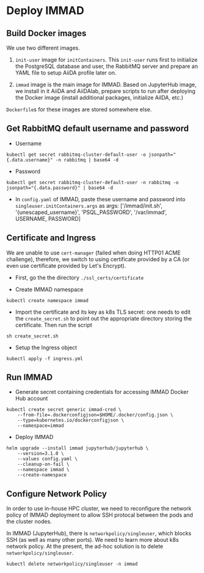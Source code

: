# Deploy IMMAD

## Build Docker images

We use two different images.

1. `init-user` image for `initContainers`. This `init-user` runs first to initialize the PostgreSQL database and user, the RabbitMQ server and prepare an YAML file to setup AiiDA profile later on.

2. `immad` image is the main image for IMMAD. Based on JupyterHub image, we install in it AiiDA and AiiDAlab, prepare scripts to run after deploying the Docker image (install additional packages, initialize AiIDA, etc.) 

`Dockerfile`s for these images are stored somewhere else.

## Get RabbitMQ default username and password

- Username
```
kubectl get secret rabbitmq-cluster-default-user -o jsonpath="{.data.username}" -n rabbitmq | base64 -d
```

- Password
```
kubectl get secret rabbitmq-cluster-default-user -n rabbitmq -o jsonpath="{.data.password}" | base64 -d
```

- In `config.yaml` of IMMAD, paste these username and password into `singleuser.initContainers.args` as
args: ['/immad/init.sh', '{unescaped_username}', 'PSQL_PASSWORD', '/var/immad', USERNAME, PASSWORD]

## Certificate and Ingress
We are unable to use `cert-manager` (failed when doing HTTP01 ACME challenge), therefore, we switch to using certificate provided by a CA (or even use certificate provided by Let's Encrypt).

- First, go the the directory `./ssl_certs/certificate`

- Create IMMAD namespace
```
kubectl create namespace immad
```

- Import the certificate and its key as k8s TLS secret: one needs to edit the `create_secret.sh` to point out the appropriate directory storing the certificate. Then run the script
```
sh create_secret.sh
```

- Setup the Ingress object
```
kubectl apply -f ingress.yml
```

## Run IMMAD

- Generate secret containing credentials for accessing IMMAD Docker Hub account
```
kubectl create secret generic immad-cred \
    --from-file=.dockerconfigjson=$HOME/.docker/config.json \
    --type=kubernetes.io/dockerconfigjson \
    --namespace=immad
```

- Deploy IMMAD
```
helm upgrade --install immad jupyterhub/jupyterhub \
    --version=3.1.0 \
    --values config.yaml \
    --cleanup-on-fail \
    --namespace immad \
    --create-namespace
```

## Configure Network Policy

In order to use in-house HPC cluster, we need to reconfigure the network policy of IMMAD deployment to allow SSH protocal between the pods and the cluster nodes.

In IMMAD (JupyterHub), there is `networkpolicy/singleuser`, which blocks SSH (as well as many other ports). We need to learn more about k8s network policy. At the present, the ad-hoc solution is to delete `networkpolicy/singleuser`.

```
kubectl delete networkpolicy/singleuser -n immad
```
